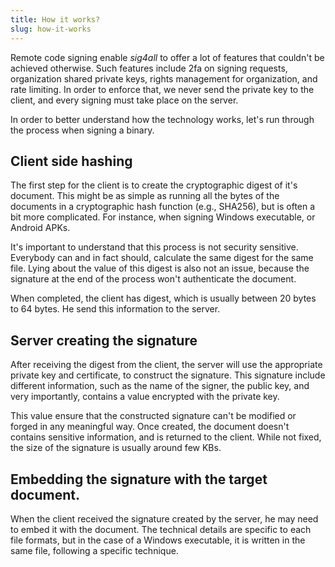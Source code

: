 ```yaml
---
title: How it works?
slug: how-it-works
---
```


Remote code signing enable *sig4all* to offer a lot of features that couldn't be achieved otherwise. Such features include 2fa on signing requests, organization shared private keys, rights management for organization, and rate limiting. In order to enforce that, we never send the private key to the client, and every signing must take place on the server.

In order to better understand how the technology works, let's run through the process when signing a binary.

## Client side hashing

The first step for the client is to create the cryptographic digest of it's document. This might be as simple as running all the bytes of the documents in a cryptographic hash function (e.g., SHA256), but is often a bit more complicated. For instance, when signing Windows executable, or Android APKs.

It's important to understand that this process is not security sensitive. Everybody can and in fact should, calculate the same digest for the same file. Lying about the value of this digest is also not an issue, because the signature at the end of the process won't authenticate the document.

When completed, the client has digest, which is usually between 20 bytes to 64 bytes. He send this information to the server.

## Server creating the signature

After receiving the digest from the client, the server will use the appropriate private key and certificate, to construct the signature. This signature include different information, such as the name of the signer, the public key, and very importantly, contains a value encrypted with the private key.

This value ensure that the constructed signature can't be modified or forged in any meaningful way. Once created, the document doesn't contains sensitive information, and is returned to the client. While not fixed, the size of the signature is usually around few KBs.

## Embedding the signature with the target document.

When the client received the signature created by the server, he may need to embed it with the document. The technical details are specific to each file formats, but in the case of a Windows executable, it is written in the same file, following a specific technique.
